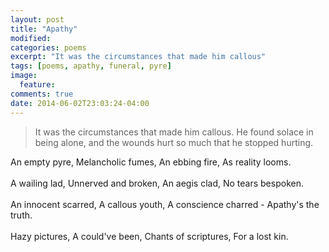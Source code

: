 ```yaml
---
layout: post
title: "Apathy"
modified:
categories: poems
excerpt: "It was the circumstances that made him callous"
tags: [poems, apathy, funeral, pyre]
image:
  feature:
comments: true
date: 2014-06-02T23:03:24-04:00
---
```


> It was the circumstances that made him callous. He found solace in being alone, and the wounds hurt so much that he stopped hurting.

An empty pyre,
Melancholic fumes,
An ebbing fire,
As reality looms.<br/><br/>
A wailing lad,
Unnerved and broken,
An aegis clad,
No tears bespoken.<br/><br/>
An innocent scarred,
A callous youth,
A conscience charred -
Apathy's the truth.<br/><br/>
Hazy pictures,
A could've been,
Chants of scriptures,
For a lost kin.
